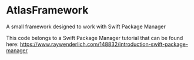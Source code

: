 # AtlasFramework
A small framework designed to work with Swift Package Manager

This code belongs to a Swift Package Manager tutorial that can be found here:
https://www.raywenderlich.com/148832/introduction-swift-package-manager
